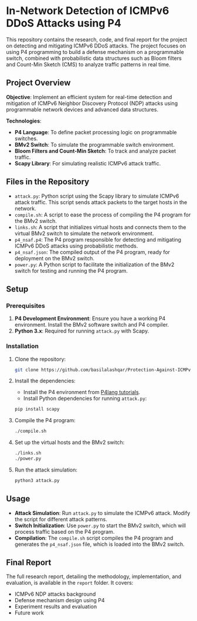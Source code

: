 # In-Network Detection of ICMPv6 DDoS Attacks using P4

This repository contains the research, code, and final report for the project on detecting and mitigating ICMPv6 DDoS attacks. The project focuses on using P4 programming to build a defense mechanism on a programmable switch, combined with probabilistic data structures such as Bloom filters and Count-Min Sketch (CMS) to analyze traffic patterns in real time.

## Project Overview

**Objective**: Implement an efficient system for real-time detection and mitigation of ICMPv6 Neighbor Discovery Protocol (NDP) attacks using programmable network devices and advanced data structures.

**Technologies**:
- **P4 Language**: To define packet processing logic on programmable switches.
- **BMv2 Switch**: To simulate the programmable switch environment.
- **Bloom Filters and Count-Min Sketch**: To track and analyze packet traffic.
- **Scapy Library**: For simulating realistic ICMPv6 attack traffic.

## Files in the Repository

- `attack.py`: Python script using the Scapy library to simulate ICMPv6 attack traffic. This script sends attack packets to the target hosts in the network.
- `compile.sh`: A script to ease the process of compiling the P4 program for the BMv2 switch.
- `links.sh`: A script that initializes virtual hosts and connects them to the virtual BMv2 switch to simulate the network environment.
- `p4_nsaf.p4`: The P4 program responsible for detecting and mitigating ICMPv6 DDoS attacks using probabilistic methods.
- `p4_nsaf.json`: The compiled output of the P4 program, ready for deployment on the BMv2 switch.
- `power.py`: A Python script to facilitate the initialization of the BMv2 switch for testing and running the P4 program.

## Setup

### Prerequisites

1. **P4 Development Environment**: Ensure you have a working P4 environment. Install the BMv2 software switch and P4 compiler.
2. **Python 3.x**: Required for running `attack.py` with Scapy.

### Installation

1. Clone the repository:

    ```bash
    git clone https://github.com/basilalashqar/Protection-Against-ICMPv6
    ```

2. Install the dependencies:
   - Install the P4 environment from [P4lang tutorials](https://github.com/p4lang/tutorials).
   - Install Python dependencies for running `attack.py`:

    ```bash
    pip install scapy
    ```

3. Compile the P4 program:

    ```bash
    ./compile.sh
    ```

4. Set up the virtual hosts and the BMv2 switch:

    ```bash
    ./links.sh
    ./power.py
    ```

5. Run the attack simulation:

    ```bash
    python3 attack.py
    ```

## Usage

- **Attack Simulation**: Run `attack.py` to simulate the ICMPv6 attack. Modify the script for different attack patterns.
- **Switch Initialization**: Use `power.py` to start the BMv2 switch, which will process traffic based on the P4 program.
- **Compilation**: The `compile.sh` script compiles the P4 program and generates the `p4_nsaf.json` file, which is loaded into the BMv2 switch.

## Final Report

The full research report, detailing the methodology, implementation, and evaluation, is available in the `report` folder. It covers:
- ICMPv6 NDP attacks background
- Defense mechanism design using P4
- Experiment results and evaluation
- Future work

